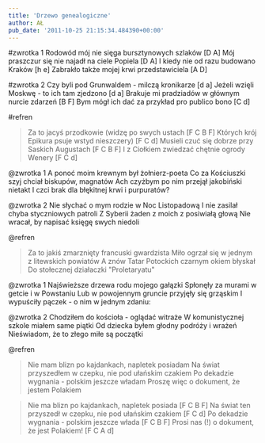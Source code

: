 ```yaml
---
title: 'Drzewo genealogiczne'
author: AŁ
pub_date: '2011-10-25 21:15:34.484390+00:00'
---
```


#zwrotka 1
Rodowód mój nie sięga bursztynowych szlaków [D A]
Mój praszczur się nie najadł na ciele Popiela [D A]
I kiedy nie od razu budowano Kraków [h e]
Zabrakło także mojej krwi przedstawiciela [A D]

#zwrotka 2
Czy byli pod Grunwaldem - milczą kronikarze [d a]
Jeżeli wzięli Moskwę - to ich tam zjedzono [d a]
Brakuje mi pradziadów w głównym nurcie zdarzeń [B F]
Bym mógł ich dać za przykład pro publico bono [C d]

#refren
>Za to jacyś przodkowie (widzę po swych ustach [F C B F]
>Których krój Epikura psuje wstyd nieszczery) [F C d]
>Musieli czuć się dobrze przy Saskich Augustach [F C B F]
>I z Ciołkiem zwiedzać chętnie ogrody Wenery [F C d]

@zwrotka 1
A ponoć moim krewnym był żołnierz-poeta
Co za Kościuszki szyj chciał biskupów, magnatów
Ach czyżbym po nim przejął jakobiński nietakt
I czci brak dla błękitnej krwi i purpuratów?

@zwrotka 2
Nie słychać o mym rodzie w Noc Listopadową
I nie zasilał chyba styczniowych patroli
Z Syberii żaden z moich z posiwiałą głową
Nie wracał, by napisać księgę swych niedoli

@refren
>Za to jakiś zmarznięty francuski gwardzista
>Miło ogrzał się w jednym z litewskich powiatów
>A znów Tatar Potockich czarnym okiem błyskał
>Do stołecznej działaczki "Proletaryatu"

@zwrotka 1
Najświeższe drzewa rodu mojego gałązki
Spłonęły za murami w getcie i w Powstaniu
Lub w powojennym gruncie przyjęły się grząskim 
I wypuściły pączek - o nim w jednym zdaniu:

@zwrotka 2
Chodziłem do kościoła - oglądać witraże
W komunistycznej szkole miałem same piątki
Od dziecka byłem głodny podróży i wrażeń
Nieświadom, że to złego miłe są początki

@refren
>Nie mam blizn po kajdankach, napletek posiadam
>Na świat przyszedłem w czepku, nie pod ułańskim czakiem
>Po dekadzie wygnania - polskim jeszcze władam
>Proszę więc o dokument, że jestem Polakiem

>Nie ma blizn po kajdankach, napletek posiada [F C B F]
>Na świat ten przyszedł w czepku, nie pod ułańskim czakiem [F C d]
>Po dekadzie wygnania - polskim jeszcze włada [F C B F]
>Prosi nas (!) o dokument, że jest Polakiem! [F C A d]